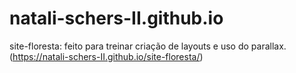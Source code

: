 # natali-schers-II.github.io

site-floresta: feito para treinar criação de layouts e uso do parallax. (https://natali-schers-II.github.io/site-floresta/)

